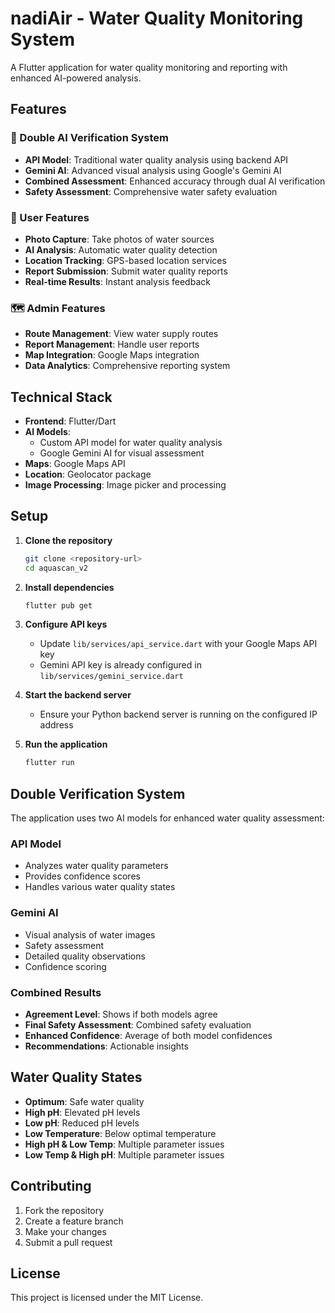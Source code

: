 # nadiAir - Water Quality Monitoring System

A Flutter application for water quality monitoring and reporting with enhanced AI-powered analysis.

## Features

### 🔬 Double AI Verification System
- **API Model**: Traditional water quality analysis using backend API
- **Gemini AI**: Advanced visual analysis using Google's Gemini AI
- **Combined Assessment**: Enhanced accuracy through dual AI verification
- **Safety Assessment**: Comprehensive water safety evaluation

### 📱 User Features
- **Photo Capture**: Take photos of water sources
- **AI Analysis**: Automatic water quality detection
- **Location Tracking**: GPS-based location services
- **Report Submission**: Submit water quality reports
- **Real-time Results**: Instant analysis feedback

### 🗺️ Admin Features
- **Route Management**: View water supply routes
- **Report Management**: Handle user reports
- **Map Integration**: Google Maps integration
- **Data Analytics**: Comprehensive reporting system

## Technical Stack

- **Frontend**: Flutter/Dart
- **AI Models**: 
  - Custom API model for water quality analysis
  - Google Gemini AI for visual assessment
- **Maps**: Google Maps API
- **Location**: Geolocator package
- **Image Processing**: Image picker and processing

## Setup

1. **Clone the repository**
   ```bash
   git clone <repository-url>
   cd aquascan_v2
   ```

2. **Install dependencies**
   ```bash
   flutter pub get
   ```

3. **Configure API keys**
   - Update `lib/services/api_service.dart` with your Google Maps API key
   - Gemini API key is already configured in `lib/services/gemini_service.dart`

4. **Start the backend server**
   - Ensure your Python backend server is running on the configured IP address

5. **Run the application**
   ```bash
   flutter run
   ```

## Double Verification System

The application uses two AI models for enhanced water quality assessment:

### API Model
- Analyzes water quality parameters
- Provides confidence scores
- Handles various water quality states

### Gemini AI
- Visual analysis of water images
- Safety assessment
- Detailed quality observations
- Confidence scoring

### Combined Results
- **Agreement Level**: Shows if both models agree
- **Final Safety Assessment**: Combined safety evaluation
- **Enhanced Confidence**: Average of both model confidences
- **Recommendations**: Actionable insights

## Water Quality States

- **Optimum**: Safe water quality
- **High pH**: Elevated pH levels
- **Low pH**: Reduced pH levels
- **Low Temperature**: Below optimal temperature
- **High pH & Low Temp**: Multiple parameter issues
- **Low Temp & High pH**: Multiple parameter issues

## Contributing

1. Fork the repository
2. Create a feature branch
3. Make your changes
4. Submit a pull request

## License

This project is licensed under the MIT License.
